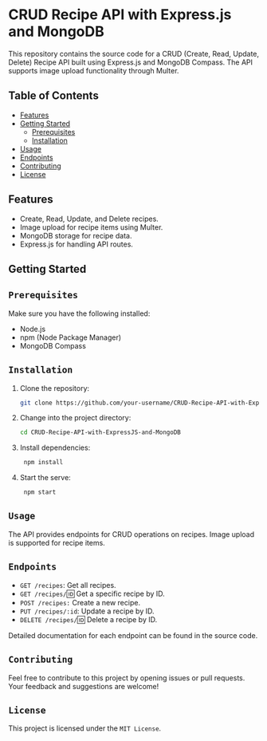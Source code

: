 # CRUD Recipe API with Express.js and MongoDB

This repository contains the source code for a CRUD (Create, Read, Update, Delete) Recipe API built using Express.js and MongoDB Compass. The API supports image upload functionality through Multer.

## Table of Contents

- [Features](#features)
- [Getting Started](#getting-started)
  - [Prerequisites](#prerequisites)
  - [Installation](#installation)
- [Usage](#usage)
- [Endpoints](#endpoints)
- [Contributing](#contributing)
- [License](#license)

## Features

- Create, Read, Update, and Delete recipes.
- Image upload for recipe items using Multer.
- MongoDB storage for recipe data.
- Express.js for handling API routes.

## Getting Started

## `Prerequisites`

Make sure you have the following installed:

- Node.js
- npm (Node Package Manager)
- MongoDB Compass

## `Installation`

1. Clone the repository:

   ```bash
   git clone https://github.com/your-username/CRUD-Recipe-API-with-ExpressJS-and-MongoDB.git
   ```

2. Change into the project directory:

   ```bash
   cd CRUD-Recipe-API-with-ExpressJS-and-MongoDB
   ```

3. Install dependencies:

   ```bash
    npm install
   ```

4. Start the serve:

   ```bash
    npm start
   ```

## `Usage`

The API provides endpoints for CRUD operations on recipes. Image upload is supported for recipe items.

## `Endpoints`

- `GET /recipes`: Get all recipes.
- `GET /recipes/`:id: Get a specific recipe by ID.
- `POST /recipes:` Create a new recipe.
- `PUT /recipes/:id`: Update a recipe by ID.
- `DELETE /recipes/`:id: Delete a recipe by ID.

Detailed documentation for each endpoint can be found in the source code.

## `Contributing`

Feel free to contribute to this project by opening issues or pull requests. Your feedback and suggestions are welcome!

## `License`

This project is licensed under the `MIT License`.
